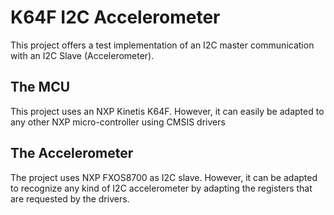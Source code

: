 # K64F I2C Accelerometer

This project offers a test implementation of an I2C master communication with an I2C Slave (Accelerometer).

## The MCU
This project uses an NXP Kinetis K64F. However, it can easily be adapted to any other NXP micro-controller using CMSIS drivers 

## The Accelerometer
The project uses NXP FXOS8700 as I2C slave. However, it can be adapted to recognize any kind of I2C accelerometer by adapting the registers that are requested by the drivers. 
